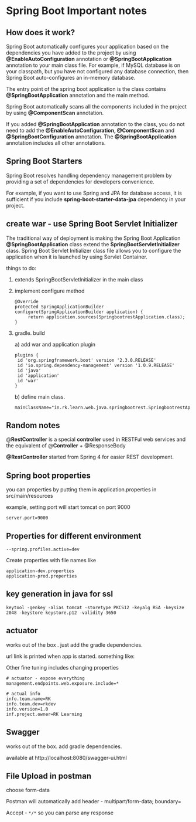# Spring Boot Important notes

## How does it work?

Spring Boot automatically configures your application based on the dependencies you have added to the project by using **@EnableAutoConfiguration** annotation or **@SpringBootApplication** annotation to your main class file. For example, if MySQL database is on your classpath, but you have not configured any database connection, then Spring Boot auto-configures an in-memory database.

The entry point of the spring boot application is the class contains **@SpringBootApplication** annotation and the main method.

Spring Boot automatically scans all the components included in the project by using **@ComponentScan** annotation.

If you added **@SpringBootApplication** annotation to the class, you do not need to add the **@EnableAutoConfiguration, @ComponentScan** and **@SpringBootConfiguration** annotation. The **@SpringBootApplication** annotation includes all other annotations.

## Spring Boot Starters

Spring Boot resolves handling dependency management problem by providing a set of dependencies for developers convenience.

For example, if you want to use Spring and JPA for database access, it is sufficient if you include **spring-boot-starter-data-jpa** dependency in your project.



## create war - use Spring Boot Servlet Initializer

The traditional way of deployment is making the Spring Boot Application **@SpringBootApplication** class extend the **SpringBootServletInitializer** class. Spring Boot Servlet Initializer class file allows you to configure the application when it is launched by using Servlet Container.

things to do:

1. extends SpringBootServletInitializer in the main class

2. implement configure method

   ```
   @Override
   protected SpringApplicationBuilder configure(SpringApplicationBuilder application) {
   		return application.sources(SpringbootrestApplication.class);
   }
   ```

3. gradle. build

   a) add war and application plugin

   ```
   plugins {
   	id 'org.springframework.boot' version '2.3.0.RELEASE'
   	id 'io.spring.dependency-management' version '1.0.9.RELEASE'
   	id 'java'
   	id 'application'
   	id 'war'
   }
   ```

   b) define main class.

   ```
   mainClassName="in.rk.learn.web.java.springbootrest.SpringbootrestApplication" 
   ```

   

## Random notes

@**RestController** is a special **controller** used in RESTFul web services and the equivalent of @**Controller** + @ResponseBody

**@RestController**  started from Spring 4 for easier REST development.



## Spring boot properties

you can properties by putting them in application.properties in src/main/resources

example, setting port will start tomcat on port 9000

```
server.port=9000
```



## Properties for different environment

```
--spring.profiles.active=dev
```

Create properties with file names like

```
application-dev.properties
application-prod.properties
```

## key generation in java for ssl

```
keytool -genkey -alias tomcat -storetype PKCS12 -keyalg RSA -keysize 2048 -keystore keystore.p12 -validity 3650
```



## actuator

works out of the box . just add the gradle dependencies.

url link is printed when app is started. something like:



Other fine tuning includes changing properties

```
# actuator - expose everything
management.endpoints.web.exposure.include=* 

# actual info
info.team.name=RK
info.team.dev=rkdev
info.version=1.0
inf.project.owner=RK Learning
```



## Swagger

works out of the box. add gradle dependencies.

available at http://localhost:8080/swagger-ui.html



## File Upload in postman

choose form-data

Postman will automatically add header - multipart/form-data; boundary=<calculated when request is sent>

Accept - `*/*`  so you can parse any response

